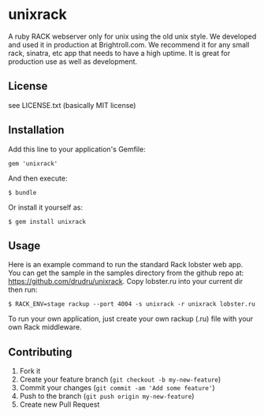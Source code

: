 # unixrack

A ruby RACK webserver only for unix using the old unix style.
We developed and used it in production at Brightroll.com. 
We recommend it for any small rack, sinatra, etc app that needs to have
a high uptime. It is great for production use as well as development.

## License

see LICENSE.txt (basically MIT license)


## Installation

Add this line to your application's Gemfile:

    gem 'unixrack'

And then execute:

    $ bundle

Or install it yourself as:

    $ gem install unixrack

## Usage

Here is an example command to run the standard Rack lobster web app. 
You can get the sample in the samples directory from the github repo
at: https://github.com/drudru/unixrack. Copy lobster.ru into your current dir
then run:

    $ RACK_ENV=stage rackup --port 4004 -s unixrack -r unixrack lobster.ru 

To run your own application, just create your own rackup (.ru) file with your
own Rack middleware.

## Contributing

1. Fork it
2. Create your feature branch (`git checkout -b my-new-feature`)
3. Commit your changes (`git commit -am 'Add some feature'`)
4. Push to the branch (`git push origin my-new-feature`)
5. Create new Pull Request
